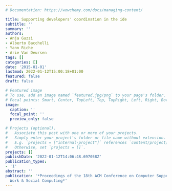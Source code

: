 ```yaml
---
# Documentation: https://wowchemy.com/docs/managing-content/

title: Supporting developers' coordination in the ide
subtitle: ''
summary: ''
authors:
- Anja Guzzi
- Alberto Bacchelli
- Yann Riche
- Arie Van Deursen
tags: []
categories: []
date: '2015-01-01'
lastmod: 2022-01-12T15:00:18+01:00
featured: false
draft: false

# Featured image
# To use, add an image named `featured.jpg/png` to your page's folder.
# Focal points: Smart, Center, TopLeft, Top, TopRight, Left, Right, BottomLeft, Bottom, BottomRight.
image:
  caption: ''
  focal_point: ''
  preview_only: false

# Projects (optional).
#   Associate this post with one or more of your projects.
#   Simply enter your project's folder or file name without extension.
#   E.g. `projects = ["internal-project"]` references `content/project/deep-learning/index.md`.
#   Otherwise, set `projects = []`.
projects: []
publishDate: '2022-01-12T14:06:48.697058Z'
publication_types:
- '1'
abstract: ''
publication: '*Proceedings of the 18th ACM Conference on Computer Supported Cooperative
  Work & Social Computing*'
---
```

